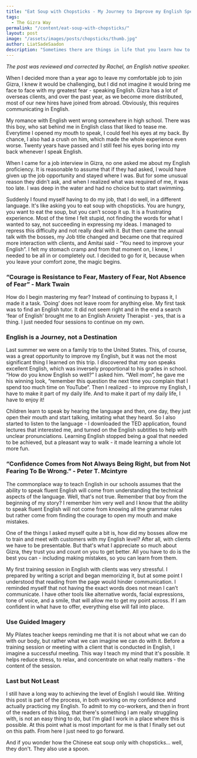 ```yaml
---
title: "Eat Soup with Chopsticks - My Journey to Improve my English Speaking. "
tags:
  - The Gizra Way
permalink: "/content/eat-soup-with-chopsticks/"
layout: post  
image: "/assets/images/posts/chopsticks/thumb.jpg"   
author: LiatSadeSaadon  
description: "Sometimes there are things in life that you learn how to work around, and then one day something happens that forces you to face up to your weaknesses and grow up."
---
```


_The post was reviewed and corrected by Rachel, an English native speaker._

When I decided more than a year ago to leave my comfortable job to join Gizra, I knew it would be challenging, but I did not imagine it would bring me face to face with my greatest fear - speaking English. Gizra has a lot of overseas clients, and over the past year, as we become more distributed, most of our new hires have joined from abroad. Obviously, this requires communicating in English.  

My romance with English went wrong somewhere in high school. There was this boy, who sat behind me in English class that liked to tease me. Everytime I opened my mouth to speak, I could feel his eyes at my back. By chance, I also had a crush on him, which made the whole experience even worse. Twenty years have passed and I still feel his eyes boring into my back whenever I speak English.  

When I came for a job interview in Gizra, no one asked me about my English proficiency. It is reasonable to assume that if they had asked, I would have given up the job opportunity and stayed where I was. But for some unusual reason they didn’t ask, and when I realized what was required of me, it was too late. I was deep in the water and had no choice but to start swimming.  

Suddenly I found myself having to do my job, that I do well, in a different language. It's like asking you to eat soup with chopsticks. You are hungry, you want to eat the soup, but you can’t scoop it up. It is a frustrating experience. Most of the time I felt stupid, not finding the words for what I wanted to say, not succeeding in expressing my ideas. I managed to repress this difficulty and not really deal with it. But then came the annual talk with the bosses, my Job title changed and became one that required more interaction with clients, and Amitai said - “You need to improve your English”. I felt my stomach cramp and from that moment on, I knew, I needed to be all in or completely out. I decided to go for it, because when you leave your comfort zone, the magic begins.  


### “Courage is Resistance to Fear, Mastery of Fear, Not Absence of Fear” - Mark Twain
How do I begin mastering my fear? Instead of continuing to bypass it, I made it a task. ‘Doing’ does not leave room for anything else. My first task was to find an English tutor. It did not seem right and in the end a search ‘fear of English’ brought me to an English Anxiety Therapist - yes, that is a thing. I just needed four sessions to continue on my own.  

### English is a Journey, not a Destination
Last summer we were on a family trip to the United States. This, of course, was a great opportunity to improve my English, but it was not the most significant thing I learned on this trip. I discovered that my son speaks excellent English, which was inversely proportional to his grades in school. “How do you know English so well?” I asked him. “Well mom”, he gave me his winning look, “remember this question the next time you complain that I spend too much time on YouTube”. Then I realized - to improve my English, I have to make it part of my daily life. And to make it part of my daily life, I have to enjoy it!    

Children learn to speak by hearing the language and then, one day, they just open their mouth and start talking, imitating what they heard. So I also started to listen to the language - I downloaded the TED application, found lectures that interested me, and turned on the English subtitles to help with unclear pronunciations. Learning English stopped being a goal that needed to be achieved, but a pleasant way to walk - it made learning a whole lot more fun.  

### “Confidence Comes from Not Always Being Right, but from Not Fearing To Be Wrong.” - Peter T. Mcintyre
The commonplace way to teach English in our schools assumes that the ability to speak fluent English will come from understanding the technical aspects of the language. Well, that's not true. Remember that boy from the beginning of my story? I remember him very well and I know that the ability to speak fluent English will not come from knowing all the grammar rules but rather come from finding the courage to open my mouth and make mistakes.  

One of the things I asked myself quite a bit is, how did my bosses allow me to train and meet with customers with my English level? After all, with clients we have to be presentable. But that's what I appreciate so much about Gizra, they trust you and count on you to get better. All you have to do is the best you can - including making mistakes, so you can learn from them.  

My first training session in English with clients was very stressful. I prepared by writing a script and began memorizing it, but at some point I understood that reading from the page would hinder communication.  I reminded myself that not having the exact words does not mean I can’t communicate. I have other tools like alternative words, facial expressions, tone of voice, and a smile, that will allow me to get my point across.  If I am confident in what have to offer, everything else will fall into place.  

### Use Guided Imagery
My Pilates teacher keeps reminding me that it is not about what we can do with our body, but rather what we can imagine we can do with it. Before a training session or meeting with a client that is conducted in English, I imagine a successful meeting. This way I teach my mind that it's possible. It helps reduce stress, to relax, and concentrate on what really matters  - the content of the session.  

### Last but Not Least
I still have a long way to achieving the level of English I would like. Writing this post is part of the process, in both working on my confidence and actually practicing my English. To admit to my co-workers, and then in front of the readers of this blog, that there's something I am really struggling with, is not an easy thing to do, but I'm glad I work in a place where this is possible.  At this point what is most important for me is that I finally set out on this path. From here I just need to go forward.  

And if you wonder how the Chinese eat soup only with chopsticks... well, they don't. They also use a spoon.
